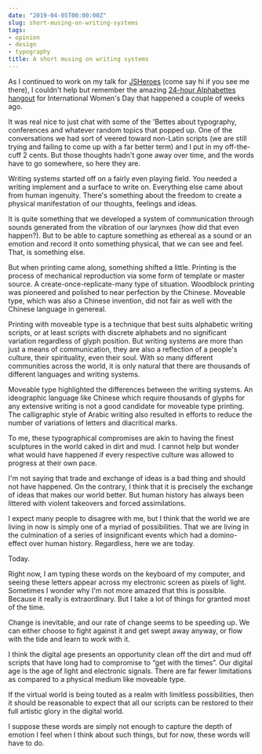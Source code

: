 ```yaml
---
date: "2019-04-05T00:00:00Z"
slug: short-musing-on-writing-systems
tags:
- opinion
- design
- typography
title: A short musing on writing systems
---
```

As I continued to work on my talk for [JSHeroes](https://jsheroes.io/) (come say hi if you see me there), I couldn't help but remember the amazing [24-hour Alphabettes hangout](https://www.alphabettes.org/24-hour-hangout/) for International Women's Day that happened a couple of weeks ago.

It was real nice to just chat with some of the 'Bettes about typography, conferences and whatever random topics that popped up. One of the conversations we had sort of veered toward non-Latin scripts (we are still trying and failing to come up with a far better term) and I put in my off-the-cuff 2 cents. But those thoughts hadn't gone away over time, and the words have to go somewhere, so here they are.

Writing systems started off on a fairly even playing field. You needed a writing implement and a surface to write on. Everything else came about from human ingenuity. There's something about the freedom to create a physical manifestation of our thoughts, feelings and ideas.

It is quite something that we developed a system of communication through sounds generated from the vibration of our larynxes (how did that even happen?). But to be able to capture something as ethereal as a sound or an emotion and record it onto something physical, that we can see and feel. That, is something else.

But when printing came along, something shifted a little. Printing is the process of mechanical reproduction via some form of template or master source. A create-once-replicate-many type of situation. Woodblock printing was pioneered and polished to near perfection by the Chinese. Moveable type, which was also a Chinese invention, did not fair as well with the Chinese language in genereal.

Printing with moveable type is a technique that best suits alphabetic writing scripts, or at least scripts with discrete alphabets and no significant variation regardless of glyph position. But writing systems are more than just a means of communication, they are also a reflection of a people's culture, their spirituality, even their soul. With so many different communities across the world, it is only natural that there are thousands of different languages and writing systems.

Moveable type highlighted the differences between the writing systems. An ideographic language like Chinese which require thousands of glyphs for any extensive writing is not a good candidate for moveable type printing. The calligraphic style of Arabic writing also resulted in efforts to reduce the number of variations of letters and diacritical marks.

To me, these typographical compromises are akin to having the finest sculptures in the world caked in dirt and mud. I cannot help but wonder what would have happened if every respective culture was allowed to progress at their own pace. 

I'm not saying that trade and exchange of ideas is a bad thing and should not have happened. On the contrary, I think that it is precisely the exchange of ideas that makes our world better. But human history has always been littered with violent takeovers and forced assimilations. 

I expect many people to disagree with me, but I think that the world we are living in now is simply one of a myriad of possibilities. That we are living in the culmination of a series of insignificant events which had a domino-effect over human history. Regardless, here we are today.

Today. 

Right now, I am typing these words on the keyboard of my computer, and seeing these letters appear across my electronic screen as pixels of light. Sometimes I wonder why I'm not more amazed that this is possible. Because it really is extraordinary. But I take a lot of things for granted most of the time. 

Change is inevitable, and our rate of change seems to be speeding up. We can either choose to fight against it and get swept away anyway, or flow with the tide and learn to work with it.

I think the digital age presents an opportunity clean off the dirt and mud off scripts that have long had to compromise to “get with the times”. Our digital age is the age of light and electronic signals. There are far fewer limitations as compared to a physical medium like moveable type.

If the virtual world is being touted as a realm with limitless possibilities, then it should be reasonable to expect that all our scripts can be restored to their full artistic glory in the digital world.

I suppose these words are simply not enough to capture the depth of emotion I feel when I think about such things, but for now, these words will have to do.

